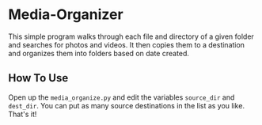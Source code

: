 # Media-Organizer
This simple program walks through each file and directory of a given folder and searches for photos and videos. It then copies them to a destination and organizes them into folders based on date created.

## How To Use
Open up the `media_organize.py` and edit the variables `source_dir` and `dest_dir`. You can put as many source destinations in the list as you like. That's it!
